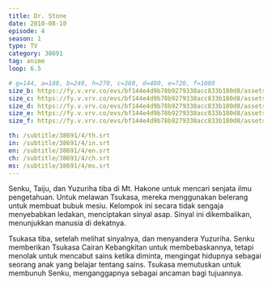 ```yaml
---
title: Dr. Stone
date: 2010-08-10
episode: 4
season: 1
type: TV
category: 38691
tag: anime
loop: 6.5

# g=144, a=180, b=240, h=270, c=360, d=480, e=720, f=1080
size_b: https://fy.v.vrv.co/evs/bf144e4d9b78b9279338acc833b180d8/assets/3e60dd80c6ac985b8bfb4809edaae404_3698125.mp4?Policy=eyJTdGF0ZW1lbnQiOlt7IlJlc291cmNlIjoiaHR0cCo6Ly9wbC5jcnVuY2h5cm9sbC5jb20vZXZzMS9iZjE0NGU0ZDliNzhiOTI3OTMzOGFjYzgzM2IxODBkOC9hc3NldHMvM2U2MGRkODBjNmFjOTg1YjhiZmI0ODA5ZWRhYWU0MDRfLDM2OTgxMjcubXA0LDM2OTgxMjgubXA0LDM2OTgxMjYubXA0LDM2OTgxMjQubXA0LDM2OTgxMjUubXA0LC51cmxzZXQvbWFzdGVyLm0zdTgiLCJDb25kaXRpb24iOnsiRGF0ZUxlc3NUaGFuIjp7IkFXUzpFcG9jaFRpbWUiOjE2MjY0NTU1NDd9fX1dfQ__&Signature=qLiteJTPZ2p3jBD6vF0VKuQas7~nD6CLKbGWOdGrP7bUKH3g-60tWkqxUTdl9ET2N1f3NEYRen7QsRSj60aGy7Vq~S5Qua2g3AIRewkeBEnUxN9azuHB8-fHO29~VOtoxsNh3uYN~Prt-Ef-NL34GEyrBkKSzmfDJFFf-assr3pMjtHm6JyKNEViWhlnmnM29EdTqQWewXIWrWTf-Zo1OvbyTm9MxSOXjJa0MI5ujKv-XbV0NMibeWXXxwfufJStF-Fpo8fNZ5lyQ86bvY3eX7s9dikRrLRGPNT8Tz-O0nE5enX78j6G2tdQ6CcrcurPFzuHndpUvs~KNGzycXc3ig__&Key-Pair-Id=APKAJMWSQ5S7ZB3MF5VA
size_c: https://fy.v.vrv.co/evs/bf144e4d9b78b9279338acc833b180d8/assets/3e60dd80c6ac985b8bfb4809edaae404_3698124.mp4?Policy=eyJTdGF0ZW1lbnQiOlt7IlJlc291cmNlIjoiaHR0cCo6Ly9wbC5jcnVuY2h5cm9sbC5jb20vZXZzMS9iZjE0NGU0ZDliNzhiOTI3OTMzOGFjYzgzM2IxODBkOC9hc3NldHMvM2U2MGRkODBjNmFjOTg1YjhiZmI0ODA5ZWRhYWU0MDRfLDM2OTgxMjcubXA0LDM2OTgxMjgubXA0LDM2OTgxMjYubXA0LDM2OTgxMjQubXA0LDM2OTgxMjUubXA0LC51cmxzZXQvbWFzdGVyLm0zdTgiLCJDb25kaXRpb24iOnsiRGF0ZUxlc3NUaGFuIjp7IkFXUzpFcG9jaFRpbWUiOjE2MjY0NTU1NDd9fX1dfQ__&Signature=qLiteJTPZ2p3jBD6vF0VKuQas7~nD6CLKbGWOdGrP7bUKH3g-60tWkqxUTdl9ET2N1f3NEYRen7QsRSj60aGy7Vq~S5Qua2g3AIRewkeBEnUxN9azuHB8-fHO29~VOtoxsNh3uYN~Prt-Ef-NL34GEyrBkKSzmfDJFFf-assr3pMjtHm6JyKNEViWhlnmnM29EdTqQWewXIWrWTf-Zo1OvbyTm9MxSOXjJa0MI5ujKv-XbV0NMibeWXXxwfufJStF-Fpo8fNZ5lyQ86bvY3eX7s9dikRrLRGPNT8Tz-O0nE5enX78j6G2tdQ6CcrcurPFzuHndpUvs~KNGzycXc3ig__&Key-Pair-Id=APKAJMWSQ5S7ZB3MF5VA
size_d: https://fy.v.vrv.co/evs/bf144e4d9b78b9279338acc833b180d8/assets/3e60dd80c6ac985b8bfb4809edaae404_3698126.mp4?Policy=eyJTdGF0ZW1lbnQiOlt7IlJlc291cmNlIjoiaHR0cCo6Ly9wbC5jcnVuY2h5cm9sbC5jb20vZXZzMS9iZjE0NGU0ZDliNzhiOTI3OTMzOGFjYzgzM2IxODBkOC9hc3NldHMvM2U2MGRkODBjNmFjOTg1YjhiZmI0ODA5ZWRhYWU0MDRfLDM2OTgxMjcubXA0LDM2OTgxMjgubXA0LDM2OTgxMjYubXA0LDM2OTgxMjQubXA0LDM2OTgxMjUubXA0LC51cmxzZXQvbWFzdGVyLm0zdTgiLCJDb25kaXRpb24iOnsiRGF0ZUxlc3NUaGFuIjp7IkFXUzpFcG9jaFRpbWUiOjE2MjY0NTU1NDd9fX1dfQ__&Signature=qLiteJTPZ2p3jBD6vF0VKuQas7~nD6CLKbGWOdGrP7bUKH3g-60tWkqxUTdl9ET2N1f3NEYRen7QsRSj60aGy7Vq~S5Qua2g3AIRewkeBEnUxN9azuHB8-fHO29~VOtoxsNh3uYN~Prt-Ef-NL34GEyrBkKSzmfDJFFf-assr3pMjtHm6JyKNEViWhlnmnM29EdTqQWewXIWrWTf-Zo1OvbyTm9MxSOXjJa0MI5ujKv-XbV0NMibeWXXxwfufJStF-Fpo8fNZ5lyQ86bvY3eX7s9dikRrLRGPNT8Tz-O0nE5enX78j6G2tdQ6CcrcurPFzuHndpUvs~KNGzycXc3ig__&Key-Pair-Id=APKAJMWSQ5S7ZB3MF5VA
size_e: https://fy.v.vrv.co/evs/bf144e4d9b78b9279338acc833b180d8/assets/3e60dd80c6ac985b8bfb4809edaae404_3698127.mp4?Policy=eyJTdGF0ZW1lbnQiOlt7IlJlc291cmNlIjoiaHR0cCo6Ly9wbC5jcnVuY2h5cm9sbC5jb20vZXZzMS9iZjE0NGU0ZDliNzhiOTI3OTMzOGFjYzgzM2IxODBkOC9hc3NldHMvM2U2MGRkODBjNmFjOTg1YjhiZmI0ODA5ZWRhYWU0MDRfLDM2OTgxMjcubXA0LDM2OTgxMjgubXA0LDM2OTgxMjYubXA0LDM2OTgxMjQubXA0LDM2OTgxMjUubXA0LC51cmxzZXQvbWFzdGVyLm0zdTgiLCJDb25kaXRpb24iOnsiRGF0ZUxlc3NUaGFuIjp7IkFXUzpFcG9jaFRpbWUiOjE2MjY0NTU1NDd9fX1dfQ__&Signature=qLiteJTPZ2p3jBD6vF0VKuQas7~nD6CLKbGWOdGrP7bUKH3g-60tWkqxUTdl9ET2N1f3NEYRen7QsRSj60aGy7Vq~S5Qua2g3AIRewkeBEnUxN9azuHB8-fHO29~VOtoxsNh3uYN~Prt-Ef-NL34GEyrBkKSzmfDJFFf-assr3pMjtHm6JyKNEViWhlnmnM29EdTqQWewXIWrWTf-Zo1OvbyTm9MxSOXjJa0MI5ujKv-XbV0NMibeWXXxwfufJStF-Fpo8fNZ5lyQ86bvY3eX7s9dikRrLRGPNT8Tz-O0nE5enX78j6G2tdQ6CcrcurPFzuHndpUvs~KNGzycXc3ig__&Key-Pair-Id=APKAJMWSQ5S7ZB3MF5VA
size_f: https://fy.v.vrv.co/evs/bf144e4d9b78b9279338acc833b180d8/assets/3e60dd80c6ac985b8bfb4809edaae404_3698128.mp4?Policy=eyJTdGF0ZW1lbnQiOlt7IlJlc291cmNlIjoiaHR0cCo6Ly9wbC5jcnVuY2h5cm9sbC5jb20vZXZzMS9iZjE0NGU0ZDliNzhiOTI3OTMzOGFjYzgzM2IxODBkOC9hc3NldHMvM2U2MGRkODBjNmFjOTg1YjhiZmI0ODA5ZWRhYWU0MDRfLDM2OTgxMjcubXA0LDM2OTgxMjgubXA0LDM2OTgxMjYubXA0LDM2OTgxMjQubXA0LDM2OTgxMjUubXA0LC51cmxzZXQvbWFzdGVyLm0zdTgiLCJDb25kaXRpb24iOnsiRGF0ZUxlc3NUaGFuIjp7IkFXUzpFcG9jaFRpbWUiOjE2MjY0NTU1NDd9fX1dfQ__&Signature=qLiteJTPZ2p3jBD6vF0VKuQas7~nD6CLKbGWOdGrP7bUKH3g-60tWkqxUTdl9ET2N1f3NEYRen7QsRSj60aGy7Vq~S5Qua2g3AIRewkeBEnUxN9azuHB8-fHO29~VOtoxsNh3uYN~Prt-Ef-NL34GEyrBkKSzmfDJFFf-assr3pMjtHm6JyKNEViWhlnmnM29EdTqQWewXIWrWTf-Zo1OvbyTm9MxSOXjJa0MI5ujKv-XbV0NMibeWXXxwfufJStF-Fpo8fNZ5lyQ86bvY3eX7s9dikRrLRGPNT8Tz-O0nE5enX78j6G2tdQ6CcrcurPFzuHndpUvs~KNGzycXc3ig__&Key-Pair-Id=APKAJMWSQ5S7ZB3MF5VA

th: /subtitle/38691/4/th.srt
in: /subtitle/38691/4/in.srt
en: /subtitle/38691/4/en.srt
ch: /subtitle/38691/4/ch.srt
ms: /subtitle/38691/4/ms.srt
---
```

Senku, Taiju, dan Yuzuriha tiba di Mt. Hakone untuk mencari senjata ilmu pengetahuan. Untuk melawan Tsukasa, mereka menggunakan belerang untuk membuat bubuk mesiu. Kelompok ini secara tidak sengaja menyebabkan ledakan, menciptakan sinyal asap. Sinyal ini dikembalikan, menunjukkan manusia di dekatnya.

Tsukasa tiba, setelah melihat sinyalnya, dan menyandera Yuzuriha. Senku memberikan Tsukasa Cairan Kebangkitan untuk membebaskannya, tetapi menolak untuk mencabut sains ketika diminta, mengingat hidupnya sebagai seorang anak yang belajar tentang sains. Tsukasa memutuskan untuk membunuh Senku, menganggapnya sebagai ancaman bagi tujuannya.
